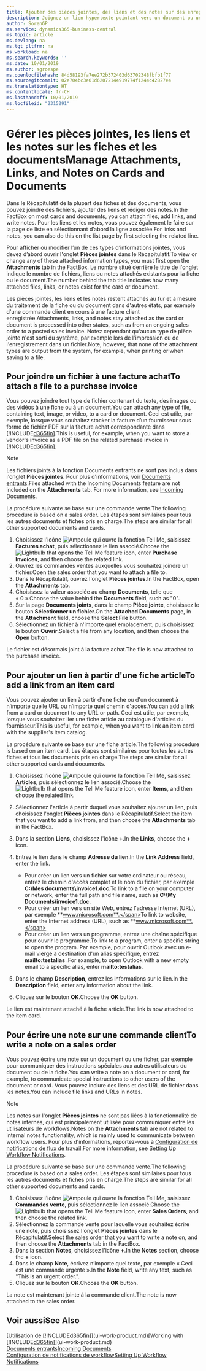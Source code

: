 ```yaml
---
title: Ajouter des pièces jointes, des liens et des notes sur des enregistrements | Microsoft Docs
description: Joignez un lien hypertexte pointant vers un document ou un site Web à un enregistrement spécifique, tel qu'une fiche client ou un document.
author: SorenGP
ms.service: dynamics365-business-central
ms.topic: article
ms.devlang: na
ms.tgt_pltfrm: na
ms.workload: na
ms.search.keywords: ''
ms.date: 10/01/2019
ms.author: sgroespe
ms.openlocfilehash: 84d58193fa7ee272b372403d63702348fbfb1f77
ms.sourcegitcommit: 02e704bc3e01d62072144919774f1244c42827e4
ms.translationtype: HT
ms.contentlocale: fr-CH
ms.lasthandoff: 10/01/2019
ms.locfileid: "2315291"
---
```

# <a name="manage-attachments-links-and-notes-on-cards-and-documents"></a><span data-ttu-id="26ef7-103">Gérer les pièces jointes, les liens et les notes sur les fiches et les documents</span><span class="sxs-lookup"><span data-stu-id="26ef7-103">Manage Attachments, Links, and Notes on Cards and Documents</span></span>

<span data-ttu-id="26ef7-104">Dans le Récapitulatif de la plupart des fiches et des documents, vous pouvez joindre des fichiers, ajouter des liens et rédiger des notes.</span><span class="sxs-lookup"><span data-stu-id="26ef7-104">In the FactBox on most cards and documents, you can attach files, add links, and write notes.</span></span> <span data-ttu-id="26ef7-105">Pour les liens et les notes, vous pouvez également le faire sur la page de liste en sélectionnant d’abord la ligne associée.</span><span class="sxs-lookup"><span data-stu-id="26ef7-105">For links and notes, you can also do this on the list page by first selecting the related line.</span></span>

<span data-ttu-id="26ef7-106">Pour afficher ou modifier l’un de ces types d’informations jointes, vous devez d’abord ouvrir l'onglet **Pièces jointes** dans le Récapitulatif.</span><span class="sxs-lookup"><span data-stu-id="26ef7-106">To view or change any of these attached information types, you must first open the **Attachments** tab in the FactBox.</span></span> <span data-ttu-id="26ef7-107">Le nombre situé derrière le titre de l'onglet indique le nombre de fichiers, liens ou notes attachés existants pour la fiche ou le document.</span><span class="sxs-lookup"><span data-stu-id="26ef7-107">The number behind the tab title indicates how many attached files, links, or notes exist for the card or document.</span></span>

<span data-ttu-id="26ef7-108">Les pièces jointes, les liens et les notes restent attachés au fur et à mesure du traitement de la fiche ou du document dans d'autres états, par exemple d'une commande client en cours à une facture client enregistrée.</span><span class="sxs-lookup"><span data-stu-id="26ef7-108">Attachments, links, and notes stay attached as the card or document is processed into other states, such as from an ongoing sales order to a posted sales invoice.</span></span> <span data-ttu-id="26ef7-109">Notez cependant qu'aucun type de pièce jointe n'est sorti du système, par exemple lors de l'impression ou de l'enregistrement dans un fichier.</span><span class="sxs-lookup"><span data-stu-id="26ef7-109">Note, however, that none of the attachment types are output from the system, for example, when printing or when saving to a file.</span></span>

## <a name="to-attach-a-file-to-a-purchase-invoice"></a><span data-ttu-id="26ef7-110">Pour joindre un fichier à une facture achat</span><span class="sxs-lookup"><span data-stu-id="26ef7-110">To attach a file to a purchase invoice</span></span>
<span data-ttu-id="26ef7-111">Vous pouvez joindre tout type de fichier contenant du texte, des images ou des vidéos à une fiche ou à un document.</span><span class="sxs-lookup"><span data-stu-id="26ef7-111">You can attach any type of file, containing text, image, or video, to a card or document.</span></span> <span data-ttu-id="26ef7-112">Ceci est utile, par exemple, lorsque vous souhaitez stocker la facture d’un fournisseur sous forme de fichier PDF sur la facture achat correspondante dans [!INCLUDE[d365fin](includes/d365fin_md.md)].</span><span class="sxs-lookup"><span data-stu-id="26ef7-112">This is useful, for example, when you want to store a vendor's invoice as a PDF file on the related purchase invoice in [!INCLUDE[d365fin](includes/d365fin_md.md)].</span></span>

> [!NOTE]
> <span data-ttu-id="26ef7-113">Les fichiers joints à la fonction Documents entrants ne sont pas inclus dans l'onglet **Pièces jointes**. Pour plus d'informations, voir [Documents entrants](across-income-documents.md).</span><span class="sxs-lookup"><span data-stu-id="26ef7-113">Files attached with the Incoming Documents feature are not included on the **Attachments** tab. For more information, see [Incoming Documents](across-income-documents.md).</span></span>

<span data-ttu-id="26ef7-114">La procédure suivante se base sur une commande vente.</span><span class="sxs-lookup"><span data-stu-id="26ef7-114">The following procedure is based on a sales order.</span></span> <span data-ttu-id="26ef7-115">Les étapes sont similaires pour tous les autres documents et fiches pris en charge.</span><span class="sxs-lookup"><span data-stu-id="26ef7-115">The steps are similar for all other supported documents and cards.</span></span>

1. <span data-ttu-id="26ef7-116">Choisissez l'icône ![Ampoule qui ouvre la fonction Tell Me](media/ui-search/search_small.png "Dites-moi ce que vous voulez faire"), saisissez **Factures achat**, puis sélectionnez le lien associé.</span><span class="sxs-lookup"><span data-stu-id="26ef7-116">Choose the ![Lightbulb that opens the Tell Me feature](media/ui-search/search_small.png "Tell me what you want to do") icon, enter **Purchase Invoices**, and then choose the related link.</span></span>
2. <span data-ttu-id="26ef7-117">Ouvrez les commandes ventes auxquelles vous souhaitez joindre un fichier.</span><span class="sxs-lookup"><span data-stu-id="26ef7-117">Open the sales order that you want to attach a file to.</span></span>
3. <span data-ttu-id="26ef7-118">Dans le Récapitulatif, ouvrez l'onglet **Pièces jointes**.</span><span class="sxs-lookup"><span data-stu-id="26ef7-118">In the FactBox, open the **Attachments** tab.</span></span>
4. <span data-ttu-id="26ef7-119">Choisissez la valeur associée au champ **Documents**, telle que « 0 ».</span><span class="sxs-lookup"><span data-stu-id="26ef7-119">Choose the value behind the **Documents** field, such as "0".</span></span>
5. <span data-ttu-id="26ef7-120">Sur la page **Documents joints**, dans le champ **Pièce jointe**, choisissez le bouton **Sélectionner un fichier**.</span><span class="sxs-lookup"><span data-stu-id="26ef7-120">On the **Attached Documents** page, in the **Attachment** field, choose the **Select File** button.</span></span>
5. <span data-ttu-id="26ef7-121">Sélectionnez un fichier à n'importe quel emplacement, puis choisissez le bouton **Ouvrir**.</span><span class="sxs-lookup"><span data-stu-id="26ef7-121">Select a file from any location, and then choose the **Open** button.</span></span>

<span data-ttu-id="26ef7-122">Le fichier est désormais joint à la facture achat.</span><span class="sxs-lookup"><span data-stu-id="26ef7-122">The file is now attached to the purchase invoice.</span></span>

## <a name="to-add-a-link-from-an-item-card"></a><span data-ttu-id="26ef7-123">Pour ajouter un lien à partir d'une fiche article</span><span class="sxs-lookup"><span data-stu-id="26ef7-123">To add a link from an item card</span></span>
<span data-ttu-id="26ef7-124">Vous pouvez ajouter un lien à partir d'une fiche ou d'un document à n’importe quelle URL ou n’importe quel chemin d'accès.</span><span class="sxs-lookup"><span data-stu-id="26ef7-124">You can add a link from a card or document to any URL or path.</span></span> <span data-ttu-id="26ef7-125">Ceci est utile, par exemple, lorsque vous souhaitez lier une fiche article au catalogue d'articles du fournisseur.</span><span class="sxs-lookup"><span data-stu-id="26ef7-125">This is useful, for example, when you want to link an item card with the supplier's item catalog.</span></span>

<span data-ttu-id="26ef7-126">La procédure suivante se base sur une fiche article.</span><span class="sxs-lookup"><span data-stu-id="26ef7-126">The following procedure is based on an item card.</span></span> <span data-ttu-id="26ef7-127">Les étapes sont similaires pour toutes les autres fiches et tous les documents pris en charge.</span><span class="sxs-lookup"><span data-stu-id="26ef7-127">The steps are similar for all other supported cards and documents.</span></span>

1. <span data-ttu-id="26ef7-128">Choisissez l'icône ![Ampoule qui ouvre la fonction Tell Me](media/ui-search/search_small.png "Dites-moi ce que vous voulez faire"), saisissez **Articles**, puis sélectionnez le lien associé.</span><span class="sxs-lookup"><span data-stu-id="26ef7-128">Choose the ![Lightbulb that opens the Tell Me feature](media/ui-search/search_small.png "Tell me what you want to do") icon, enter **Items**, and then choose the related link.</span></span>
2. <span data-ttu-id="26ef7-129">Sélectionnez l'article à partir duquel vous souhaitez ajouter un lien, puis choisissez l'onglet **Pièces jointes** dans le Récapitulatif.</span><span class="sxs-lookup"><span data-stu-id="26ef7-129">Select the item that you want to add a link from, and then choose the **Attachments** tab in the FactBox.</span></span>
3. <span data-ttu-id="26ef7-130">Dans la section **Liens**, choisissez l'icône **+**.</span><span class="sxs-lookup"><span data-stu-id="26ef7-130">In the **Links**, choose the **+** icon.</span></span>
4. <span data-ttu-id="26ef7-131">Entrez le lien dans le champ **Adresse du lien**.</span><span class="sxs-lookup"><span data-stu-id="26ef7-131">In the **Link Address** field, enter the link.</span></span>

    - <span data-ttu-id="26ef7-132">Pour créer un lien vers un fichier sur votre ordinateur ou réseau, entrez le chemin d'accès complet et le nom du fichier, par exemple **C:\Mes documents\invoice1.doc**.</span><span class="sxs-lookup"><span data-stu-id="26ef7-132">To link to a file on your computer or network, enter the full path and file name, such as **C:\My Documents\invoice1.doc**.</span></span>
    - <span data-ttu-id="26ef7-133">Pour créer un lien vers un site Web, entrez l'adresse Internet (URL), par exemple **www.microsoft.com**.</span><span class="sxs-lookup"><span data-stu-id="26ef7-133">To link to website, enter the Internet address (URL), such as **www.microsoft.com**.</span></span>
    - <span data-ttu-id="26ef7-134">Pour créer un lien vers un programme, entrez une chaîne spécifique pour ouvrir le programme.</span><span class="sxs-lookup"><span data-stu-id="26ef7-134">To link to a program, enter a specific string to open the program.</span></span> <span data-ttu-id="26ef7-135">Par exemple, pour ouvrir Outlook avec un e-mail vierge à destination d'un alias spécifique, entrez **mailto:testalias** .</span><span class="sxs-lookup"><span data-stu-id="26ef7-135">For example, to open Outlook with a new empty email to a specific alias, enter **mailto:testalias**.</span></span>  

5. <span data-ttu-id="26ef7-136">Dans le champ **Description**, entrez les informations sur le lien.</span><span class="sxs-lookup"><span data-stu-id="26ef7-136">In the **Description** field, enter any information about the link.</span></span>  
6. <span data-ttu-id="26ef7-137">Cliquez sur le bouton **OK**.</span><span class="sxs-lookup"><span data-stu-id="26ef7-137">Choose the **OK** button.</span></span>

<span data-ttu-id="26ef7-138">Le lien est maintenant attaché à la fiche article.</span><span class="sxs-lookup"><span data-stu-id="26ef7-138">The link is now attached to the item card.</span></span>  

## <a name="to-write-a-note-on-a-sales-order"></a><span data-ttu-id="26ef7-139">Pour écrire une note sur une commande client</span><span class="sxs-lookup"><span data-stu-id="26ef7-139">To write a note on a sales order</span></span>
<span data-ttu-id="26ef7-140">Vous pouvez écrire une note sur un document ou une ficher, par exemple pour communiquer des instructions spéciales aux autres utilisateurs du document ou de la fiche.</span><span class="sxs-lookup"><span data-stu-id="26ef7-140">You can write a note on a document or card, for example, to communicate special instructions to other users of the document or card.</span></span> <span data-ttu-id="26ef7-141">Vous pouvez inclure des liens et des URL de fichier dans les notes.</span><span class="sxs-lookup"><span data-stu-id="26ef7-141">You can include file links and URLs in notes.</span></span>

> [!NOTE]
> <span data-ttu-id="26ef7-142">Les notes sur l'onglet **Pièces jointes** ne sont pas liées à la fonctionnalité de notes internes, qui est principalement utilisée pour communiquer entre les utilisateurs de workflows.</span><span class="sxs-lookup"><span data-stu-id="26ef7-142">Notes on the **Attachments** tab are not related to internal notes functionality, which is mainly used to communicate between workflow users.</span></span> <span data-ttu-id="26ef7-143">Pour plus d'informations, reportez-vous à [Configuration de notifications de flux de travail](across-setting-up-workflow-notifications.md).</span><span class="sxs-lookup"><span data-stu-id="26ef7-143">For more information, see [Setting Up Workflow Notifications](across-setting-up-workflow-notifications.md).</span></span>

<span data-ttu-id="26ef7-144">La procédure suivante se base sur une commande vente.</span><span class="sxs-lookup"><span data-stu-id="26ef7-144">The following procedure is based on a sales order.</span></span> <span data-ttu-id="26ef7-145">Les étapes sont similaires pour tous les autres documents et fiches pris en charge.</span><span class="sxs-lookup"><span data-stu-id="26ef7-145">The steps are similar for all other supported documents and cards.</span></span>

1. <span data-ttu-id="26ef7-146">Choisissez l'icône ![Ampoule qui ouvre la fonction Tell Me](media/ui-search/search_small.png "Dites-moi ce que vous voulez faire"), saisissez **Commandes vente**, puis sélectionnez le lien associé.</span><span class="sxs-lookup"><span data-stu-id="26ef7-146">Choose the ![Lightbulb that opens the Tell Me feature](media/ui-search/search_small.png "Tell me what you want to do") icon, enter **Sales Orders**, and then choose the related link.</span></span>
2. <span data-ttu-id="26ef7-147">Sélectionnez la commande vente pour laquelle vous souhaitez écrire une note, puis choisissez l'onglet **Pièces jointes** dans le Récapitulatif.</span><span class="sxs-lookup"><span data-stu-id="26ef7-147">Select the sales order that you want to write a note on, and then choose the **Attachments** tab in the FactBox.</span></span>
3. <span data-ttu-id="26ef7-148">Dans la section **Notes**, choisissez l'icône **+**.</span><span class="sxs-lookup"><span data-stu-id="26ef7-148">In the **Notes** section, choose the **+** icon.</span></span>
4. <span data-ttu-id="26ef7-149">Dans le champ **Note**, écrivez n’importe quel texte, par exemple « Ceci est une commande urgente ».</span><span class="sxs-lookup"><span data-stu-id="26ef7-149">In the **Note** field, write any text, such as "This is an urgent order.".</span></span>
5. <span data-ttu-id="26ef7-150">Cliquez sur le bouton **OK**.</span><span class="sxs-lookup"><span data-stu-id="26ef7-150">Choose the **OK** button.</span></span>

<span data-ttu-id="26ef7-151">La note est maintenant jointe à la commande client.</span><span class="sxs-lookup"><span data-stu-id="26ef7-151">The note is now attached to the sales order.</span></span>

## <a name="see-also"></a><span data-ttu-id="26ef7-152">Voir aussi</span><span class="sxs-lookup"><span data-stu-id="26ef7-152">See Also</span></span>  
<span data-ttu-id="26ef7-153">[Utilisation de [!INCLUDE[d365fin](includes/d365fin_md.md)]](ui-work-product.md)</span><span class="sxs-lookup"><span data-stu-id="26ef7-153">[Working with [!INCLUDE[d365fin](includes/d365fin_md.md)]](ui-work-product.md)</span></span>  
[<span data-ttu-id="26ef7-154">Documents entrants</span><span class="sxs-lookup"><span data-stu-id="26ef7-154">Incoming Documents</span></span>](across-income-documents.md)  
[<span data-ttu-id="26ef7-155">Configuration de notifications de workflow</span><span class="sxs-lookup"><span data-stu-id="26ef7-155">Setting Up Workflow Notifications</span></span>](across-setting-up-workflow-notifications.md)  
